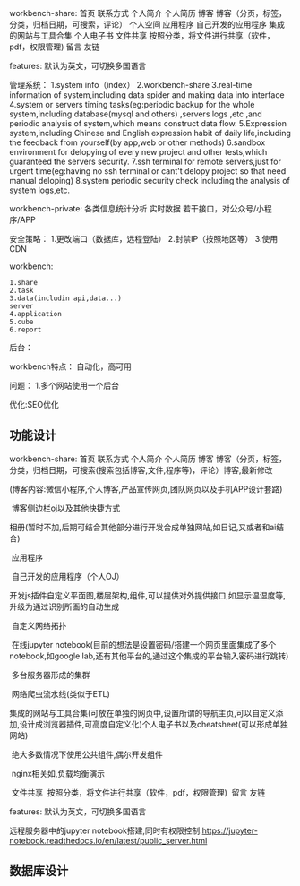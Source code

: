 workbench-share:
    首页
        联系方式
        个人简介
        个人简历
    博客
        博客（分页，标签，分类，归档日期，可搜索，评论）
    个人空间
    应用程序
        自己开发的应用程序
        集成的网站与工具合集
        个人电子书
    文件共享
        按照分类，将文件进行共享（软件，pdf，权限管理)
    留言
    友链


features:
    默认为英文，可切换多国语言



管理系统：
    1.system info（index）
    2.workbench-share
    3.real-time information of system,including data spider and making data into interface
    4.system or servers timing tasks(eg:periodic backup for the whole system,including database(mysql and others) ,servers logs ,etc ,and periodic analysis of system,which means construct data flow.
    5.Expression system,including Chinese and English expression
    habit of daily life,including the feedback from yourself(by app,web or other methods)
    6.sandbox environment for delopying of every new project and other tests,which guaranteed the servers security.
    7.ssh terminal for remote servers,just for urgent time(eg:having no ssh terminal or cant't delopy project so that need manual deloping)
    8.system periodic security check including the analysis of system logs,etc.



workbench-private:
    各类信息统计分析
    实时数据
    若干接口，对公众号/小程序/APP

安全策略：
1.更改端口（数据库，远程登陆）
2.封禁IP（按照地区等）
3.使用CDN





workbench:

```
1.share
2.task
3.data(includin api,data...)
server
4.application
5.cube
6.report
```




后台：




workbench特点：
自动化，高可用

问题：
1.多个网站使用一个后台







优化:SEO优化

## 功能设计

workbench-share:
    首页
        联系方式
        个人简介
        个人简历
    博客
        博客（分页，标签，分类，归档日期，可搜索(搜索包括博客,文件,程序等)，评论）博客,最新修改

​		(博客内容:微信小程序,个人博客,产品宣传网页,团队网页以及手机APP设计套路)

​		博客侧边栏oj以及其他快捷方式

​	相册(暂时不加,后期可结合其他部分进行开发合成单独网站,如日记,又或者和ai结合)  

​    应用程序

​        自己开发的应用程序（个人OJ）

​		开发js插件自定义平面图,楼层架构,组件,可以提供对外提供接口,如显示温湿度等,升级为通过识别所画的自动生成

​		自定义网络拓扑

​		在线jupyter notebook(目前的想法是设置密码/搭建一个网页里面集成了多个notebook,如google lab,还有其他平台的,通过这个集成的平台输入密码进行跳转)

​		多台服务器形成的集群

​		网络爬虫流水线(类似于ETL)

​        集成的网站与工具合集(可放在单独的网页中,设置所谓的导航主页,可以自定义添加,设计成浏览器插件,可高度自定义化)
​        个人电子书以及cheatsheet(可以形成单独网站)

​		绝大多数情况下使用公共组件,偶尔开发组件

​		nginx相关如,负载均衡演示

​    文件共享
​        按照分类，将文件进行共享（软件，pdf，权限管理)
​    留言
​    友链

features:
    默认为英文，可切换多国语言



远程服务器中的jupyter notebook搭建,同时有权限控制:https://jupyter-notebook.readthedocs.io/en/latest/public_server.html

## 数据库设计







